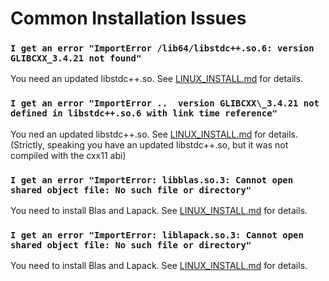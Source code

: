# Common Installation Issues

### `I get an error "ImportError /lib64/libstdc++.so.6: version GLIBCXX_3.4.21 not found"`

You need an updated libstdc++.so. See [LINUX\_INSTALL.md](LINUX_INSTALL.md) for details.

### `I get an error "ImportError ..  version GLIBCXX\_3.4.21 not defined in libstdc++.so.6 with link time reference"`

You ned an updated libstdc++.so. See [LINUX\_INSTALL.md](LINUX_INSTALL.md) for details.
(Strictly, speaking you have an updated libstdc++.so, but it was not compiled with the cxx11 abi)

### `I get an error "ImportError: libblas.so.3: Cannot open shared object file: No such file or directory"`

You need to install Blas and Lapack. See [LINUX\_INSTALL.md](LINUX_INSTALL.md) for details.

### `I get an error "ImportError: liblapack.so.3: Cannot open shared object file: No such file or directory"`

You need to install Blas and Lapack. See [LINUX\_INSTALL.md](LINUX_INSTALL.md) for details.
